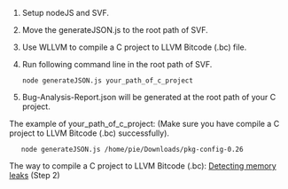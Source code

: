 1. Setup nodeJS and SVF.  

2. Move the generateJSON.js to the root path of SVF.  

3. Use WLLVM to compile a C project to LLVM Bitcode (.bc) file.  

4. Run following command line in the root path of SVF.  

      
       node generateJSON.js your_path_of_c_project  
      
      
5. Bug-Analysis-Report.json will be generated at the root path of your C project.  

The example of your_path_of_c_project: (Make sure you have compile a C project to LLVM Bitcode (.bc) successfully).  

       node generateJSON.js /home/pie/Downloads/pkg-config-0.26

The way to compile a C project to LLVM Bitcode (.bc): [Detecting memory leaks](https://github.com/SVF-tools/SVF/wiki/Detecting-memory-leaks) (Step 2)
